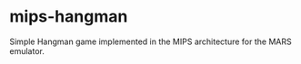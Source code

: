 mips-hangman
============

Simple Hangman game implemented in the MIPS architecture for the MARS emulator.
